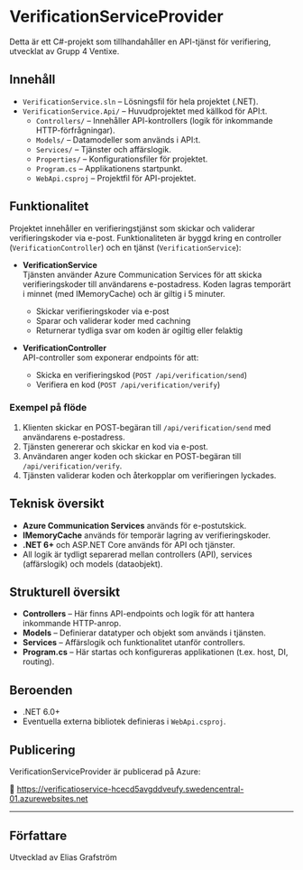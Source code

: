 # VerificationServiceProvider

Detta är ett C#-projekt som tillhandahåller en API-tjänst för verifiering, utvecklat av Grupp 4 Ventixe.

## Innehåll

- `VerificationService.sln` – Lösningsfil för hela projektet (.NET).
- `VerificationService.Api/` – Huvudprojektet med källkod för API:t.
  - `Controllers/` – Innehåller API-kontrollers (logik för inkommande HTTP-förfrågningar).
  - `Models/` – Datamodeller som används i API:t.
  - `Services/` – Tjänster och affärslogik.
  - `Properties/` – Konfigurationsfiler för projektet.
  - `Program.cs` – Applikationens startpunkt.
  - `WebApi.csproj` – Projektfil för API-projektet.

## Funktionalitet

Projektet innehåller en verifieringstjänst som skickar och validerar verifieringskoder via e-post. Funktionaliteten är byggd kring en controller (`VerificationController`) och en tjänst (`VerificationService`):

- **VerificationService**  
  Tjänsten använder Azure Communication Services för att skicka verifieringskoder till användarens e-postadress. Koden lagras temporärt i minnet (med IMemoryCache) och är giltig i 5 minuter.  
  - Skickar verifieringskoder via e-post
  - Sparar och validerar koder med cachning
  - Returnerar tydliga svar om koden är ogiltig eller felaktig

- **VerificationController**  
  API-controller som exponerar endpoints för att:
  - Skicka en verifieringskod (`POST /api/verification/send`)
  - Verifiera en kod (`POST /api/verification/verify`)

### Exempel på flöde

1. Klienten skickar en POST-begäran till `/api/verification/send` med användarens e-postadress.
2. Tjänsten genererar och skickar en kod via e-post.
3. Användaren anger koden och skickar en POST-begäran till `/api/verification/verify`.
4. Tjänsten validerar koden och återkopplar om verifieringen lyckades.

## Teknisk översikt

- **Azure Communication Services** används för e-postutskick.
- **IMemoryCache** används för temporär lagring av verifieringskoder.
- **.NET 6+** och ASP.NET Core används för API och tjänster.
- All logik är tydligt separerad mellan controllers (API), services (affärslogik) och models (dataobjekt).

## Strukturell översikt

- **Controllers** – Här finns API-endpoints och logik för att hantera inkommande HTTP-anrop.
- **Models** – Definierar datatyper och objekt som används i tjänsten.
- **Services** – Affärslogik och funktionalitet utanför controllers.
- **Program.cs** – Här startas och konfigureras applikationen (t.ex. host, DI, routing).

## Beroenden

- .NET 6.0+
- Eventuella externa bibliotek definieras i `WebApi.csproj`.

## Publicering

VerificationServiceProvider är publicerad på Azure:

🔗 https://verificatioservice-hcecd5avgddveufy.swedencentral-01.azurewebsites.net

---

## Författare

Utvecklad av Elias Grafström
